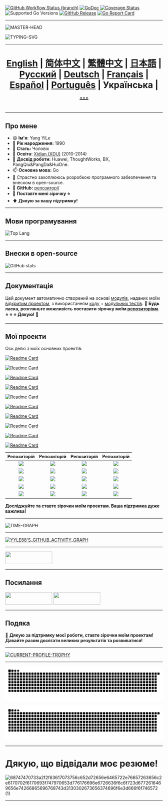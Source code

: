 [![GitHub Workflow Status (branch)](https://img.shields.io/github/actions/workflow/status/yyle88/yyle88/release.yml?branch=main&label=BUILD)](https://github.com/yyle88/yyle88/actions/workflows/release.yml?query=branch%3Amain)
[![GoDoc](https://pkg.go.dev/badge/github.com/yyle88/yyle88)](https://pkg.go.dev/github.com/yyle88/yyle88)
[![Coverage Status](https://img.shields.io/coveralls/github/yyle88/yyle88/master.svg)](https://coveralls.io/github/yyle88/yyle88?branch=main)
![Supported Go Versions](https://img.shields.io/badge/Go-1.22%2C%201.23-lightgrey.svg)
[![GitHub Release](https://img.shields.io/github/release/yyle88/yyle88.svg)](https://github.com/yyle88/yyle88/releases)
[![Go Report Card](https://goreportcard.com/badge/github.com/yyle88/yyle88)](https://goreportcard.com/report/github.com/yyle88/yyle88)

---

![MASTER-HEAD](https://user-images.githubusercontent.com/74038190/213910845-af37a709-8995-40d6-be59-724526e3c3d7.gif)

![TYPING-SVG](https://readme-typing-svg.demolab.com?font=Fira+Code&size=33&pause=1000&color=EBE912&width=999&lines=Hi+there+%F0%9F%91%8B%2C+Welcome+to+my+Page+%F0%9F%91%8B%2C+I'm+yyle88)

---

<!-- 这是一个注释，它不会在渲染时显示出来，这是语言选择的起始位置 -->

<h4 align="center" style="font-size: 2.0em;"><a href="../README.md">English</a> | <a href="../README.zh.md">简体中文</a> | <a href="README.zh-Hant.md">繁體中文</a> | <a href="README.ja.md">日本語</a> | <a href="README.ru.md">Русский</a> | <a href="README.de.md">Deutsch</a> | <a href="README.fr.md">Français</a> | <a href="README.es.md">Español</a> | <a href="README.pt.md">Português</a> | <strong>Українська</strong> | <a href="../LOCALE-MENU.md"><b>...</b></a></h4>

<!-- 这是一个注释，它不会在渲染时显示出来，这是语言选择的终止位置 -->

---

## Про мене

- 😄 **Ім'я:** Yang YiLe
- 🔭 **Рік народження:** 1990
- 🌱 **Стать:** Чоловік
- 👯 **Освіта:** [Xidian (XDU)](https://www.xidian.edu.cn/) (2010-2014)
- 💼 **Досвід роботи:** Huawei, ThoughtWorks, BX, PangQiu&PangDa&HuiOne.
- 📫 **Основна мова:** Go
- 💬 Страстно захоплююсь розробкою програмного забезпечення та внеском в open-source.
- 🔗 **GitHub:** [репозиторії](https://github.com/yyle88?tab=repositories&type=public&sort=stargazers)
- 🌟 **Поставте мені зірочку ⭐**
- ⬆️ **Дякую за вашу підтримку!**

---

## Мови програмування

![Top Lang](https://github-readme-stats.vercel.app/api/top-langs/?username=yyle88&hide=html&card_width=465)

---

## Внески в open-source

![GitHub stats](https://github-readme-stats.vercel.app/api?username=yyle88&show_icons=true&theme=radical&show=reviews,prs_merged,prs_merged_percentage&hide=contribs&card_width=465)

---

## Документація

Цей документ автоматично створений на основі [модулів](https://github.com/yyle88/yyle88/blob/main/go.mod), наданих моїм [відкритим проектом](https://github.com/yyle88?tab=repositories&sort=stargazers), з використанням [коду](https://github.com/yyle88/yyle88/blob/main/yyle88.go) + [модульних тестів](https://github.com/yyle88/yyle88/blob/main/yyle88_test.go). 🌟 **Будь ласка, розгляньте можливість поставити зірочку моїм [репозиторіям](https://github.com/yyle88?tab=repositories&sort=stargazers). ⭐ ⭐ ⭐ Дякую!** 🌟

---

## Мої проекти

Ось деякі з моїх основних проектів:

<!-- 这是一个注释，它不会在渲染时显示出来，这是项目列表的起始位置 -->

<div align="left">

[![Readme Card](https://github-readme-stats.vercel.app/api/pin/?username=yyle88&repo=sure&theme=shadow_green&unique=88df66b3-4ef7-4c24-8ba0-8bff68a1c290)](https://github.com/yyle88/sure)

[![Readme Card](https://github-readme-stats.vercel.app/api/pin/?username=yyle88&repo=must&theme=dracula&unique=595709bc-da52-4048-9447-545ffae8333c)](https://github.com/yyle88/must)

[![Readme Card](https://github-readme-stats.vercel.app/api/pin/?username=yyle88&repo=gobtcsign&theme=codeSTACKr&unique=43c60774-c569-47af-a7ae-02245a9c66ee)](https://github.com/yyle88/gobtcsign)

[![Readme Card](https://github-readme-stats.vercel.app/api/pin/?username=yyle88&repo=osexec&theme=catppuccin_mocha&unique=88897353-cf3f-42c5-b019-79be7d4c3f46)](https://github.com/yyle88/osexec)

[![Readme Card](https://github-readme-stats.vercel.app/api/pin/?username=yyle88&repo=done&theme=buefy&unique=10b2214e-88ce-4701-84f9-0732b4bee60b)](https://github.com/yyle88/done)

[![Readme Card](https://github-readme-stats.vercel.app/api/pin/?username=yyle88&repo=gormmom&theme=swift&unique=3a4d9ddd-2b89-407f-8b30-1235816cdb44)](https://github.com/yyle88/gormmom)

[![Readme Card](https://github-readme-stats.vercel.app/api/pin/?username=yyle88&repo=tern&theme=vue&unique=50e1bd51-91d4-4e32-baca-f1b309e86113)](https://github.com/yyle88/tern)

[![Readme Card](https://github-readme-stats.vercel.app/api/pin/?username=yyle88&repo=formatgo&theme=algolia&unique=df0b8c7a-ec2a-41ae-a44b-5e27c86888e0)](https://github.com/yyle88/formatgo)

[![Readme Card](https://github-readme-stats.vercel.app/api/pin/?username=yyle88&repo=syntaxgo&theme=radical&unique=a23c9db0-c6b2-43d7-8e10-4f67414d6b99)](https://github.com/yyle88/syntaxgo)

[![Readme Card](https://github-readme-stats.vercel.app/api/pin/?username=yyle88&repo=erero&theme=default_repocard&unique=24a007c1-86cb-4f3f-bca6-400fc55770fd)](https://github.com/yyle88/erero)

</div>


<div align="left">

| Репозиторій | Репозиторій | Репозиторій | Репозиторій |
| :--: | :--: | :--: | :--: |
|<a href="https://github.com/yyle88/gotrontrx"><img src="https://img.shields.io/badge/gotrontrx-%23FFD700.svg?style=flat&logoColor=white" height="24"></a> | <a href="https://github.com/yyle88/eroticgo"><img src="https://img.shields.io/badge/eroticgo-%23FF4500.svg?style=flat&logoColor=white" height="24"></a> | <a href="https://github.com/yyle88/rese"><img src="https://img.shields.io/badge/rese-%23FF5733.svg?style=flat&logoColor=white" height="24"></a> | <a href="https://github.com/yyle88/osexistpath"><img src="https://img.shields.io/badge/osexistpath-%237D4B91.svg?style=flat&logoColor=white" height="24"></a> | 
|<a href="https://github.com/yyle88/syncmap"><img src="https://img.shields.io/badge/syncmap-%2391C4A4.svg?style=flat&logoColor=white" height="24"></a> | <a href="https://github.com/yyle88/reggin"><img src="https://img.shields.io/badge/reggin-%2320B2AA.svg?style=flat&logoColor=white" height="24"></a> | <a href="https://github.com/yyle88/demojavabtcsign"><img src="https://img.shields.io/badge/demojavabtcsign-%23DC143C.svg?style=flat&logoColor=white" height="24"></a> | <a href="https://github.com/yyle88/gormcngen"><img src="https://img.shields.io/badge/gormcngen-%233CB371.svg?style=flat&logoColor=white" height="24"></a> | 
|<a href="https://github.com/yyle88/mutexmap"><img src="https://img.shields.io/badge/mutexmap-%23F09F3B.svg?style=flat&logoColor=white" height="24"></a> | <a href="https://github.com/yyle88/gormrepo"><img src="https://img.shields.io/badge/gormrepo-%238A2BE2.svg?style=flat&logoColor=white" height="24"></a> | <a href="https://github.com/yyle88/zaplog"><img src="https://img.shields.io/badge/zaplog-%23ADFF2F.svg?style=flat&logoColor=white" height="24"></a> | <a href="https://github.com/yyle88/gormcnm"><img src="https://img.shields.io/badge/gormcnm-%23F2D330.svg?style=flat&logoColor=white" height="24"></a> | 
|<a href="https://github.com/yyle88/sortslice"><img src="https://img.shields.io/badge/sortslice-%23FF1493.svg?style=flat&logoColor=white" height="24"></a> | <a href="https://github.com/yyle88/neatjson"><img src="https://img.shields.io/badge/neatjson-%2332CD32.svg?style=flat&logoColor=white" height="24"></a> | <a href="https://github.com/yyle88/runpath"><img src="https://img.shields.io/badge/runpath-%2335A8D5.svg?style=flat&logoColor=white" height="24"></a> | <a href="https://github.com/yyle88/simplejsonx"><img src="https://img.shields.io/badge/simplejsonx-%2395C59D.svg?style=flat&logoColor=white" height="24"></a> | 
|<a href="https://github.com/yyle88/printgo"><img src="https://img.shields.io/badge/printgo-%237D5E7F.svg?style=flat&logoColor=white" height="24"></a> | <a href="https://github.com/yyle88/grpt"><img src="https://img.shields.io/badge/grpt-%23FF6347.svg?style=flat&logoColor=white" height="24"></a> | <a href="https://github.com/yyle88/goi18n"><img src="https://img.shields.io/badge/goi18n-%232E8B57.svg?style=flat&logoColor=white" height="24"></a> | <a href="https://github.com/yyle88/yyle88"><img src="https://img.shields.io/badge/yyle88-%23F7931E.svg?style=flat&logoColor=white" height="24"></a> | 

</div>


<!-- 这是一个注释，它不会在渲染时显示出来，这是项目列表的终止位置 -->

**Досліджуйте та ставте зірочки моїм проектам. Ваша підтримка дуже важлива!**

---

<img src="http://github-profile-summary-cards.vercel.app/api/cards/productive-time?username=yyle88&theme=radical&utcOffset=8.00" alt="TIME-GRAPH" width="465">

---

[![YYLE88'S_GITHUB_ACTIVITY_GRAPH](https://github-readme-activity-graph.vercel.app/graph?username=yyle88)](https://github.com/yyle88)

---

<!-- 这是一个注释，它不会在渲染时显示出来，这是其它项目的起始位置 -->

<a href="https://github.com/yyle88/yyle88/blob/main/OTHERS.md"><img src="https://img.shields.io/badge/ORGANIZATIONS-%2320B2AA.svg?style=flat&logoColor=white" height="40" width="150"></a>

<!-- 这是一个注释，它不会在渲染时显示出来，这是其它项目的终止位置 -->

---

## Посилання

<a href="https://t.me/yyle88"><img src="https://img.shields.io/badge/-Telegram-f5e0dc?style=for-the-badge&logo=telegram&logoColor=27A0D9" height="40" width="150"></a>
<a href="https://www.youtube.com/@%E6%9D%A8%E4%BA%A6%E4%B9%901990/videos"><img src="https://img.shields.io/badge/-YouTube-f2cdcd?style=for-the-badge&logo=YouTube&logoColor=FF0000" height="40" width="150"></a>

---

## Подяка

🌟 **Дякую за підтримку моєї роботи, ставте зірочки моїм проектам! Давайте разом досягати великих результатів та розвиватися!**

---

[![CURRENT-PROFILE-TROPHY](https://github-profile-trophy.vercel.app/?username=yyle88)](https://github.com/yyle88)

---

![github contribution grid snake animation](https://raw.githubusercontent.com/yyle88/yyle88/snake/github-contribution-grid-snake-dark.svg#gh-dark-mode-only)

![github contribution grid snake animation](https://raw.githubusercontent.com/yyle88/yyle88/snake/github-contribution-grid-snake.svg#gh-light-mode-only)

---

# Дякую, що відвідали моє резюме!

![68747470733a2f2f63617073756c652d72656e6465722e76657263656c2e6170702f6170693f747970653d776176696e6726636f6c6f723d6772616469656e74266865696768743d3130302673656374696f6e3d666f6f746572 (1)](https://github.com/user-attachments/assets/e599b0c5-b812-4e11-908a-2bdec8c97c5f)

---

